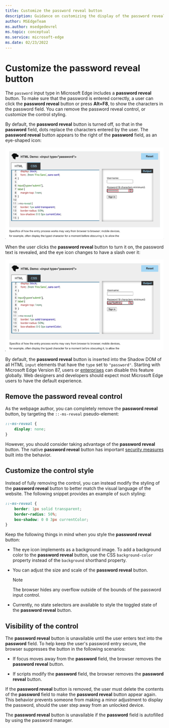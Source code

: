 ```yaml
---
title: Customize the password reveal button
description: Guidance on customizing the display of the password reveal button.
author: MSEdgeTeam
ms.author: msedgedevrel
ms.topic: conceptual
ms.service: microsoft-edge
ms.date: 02/23/2022
---
```

# Customize the password reveal button

The `password` input type in Microsoft Edge includes a **password reveal** button.  To make sure that the password is entered correctly, a user can click the **password reveal** button or press **Alt+F8**, to show the characters in the password field.  You can remove the password reveal control, or customize the control styling.

By default, the **password reveal** button is turned off, so that in the **password** field, dots replace the characters entered by the user.  The **password reveal** button appears to the right of the **password** field, as an eye-shaped icon:

![The eye-shaped icon appears next to the dots that hide the password text](./password-reveal-images/mdn-demo-password-reveal-off.png)

When the user clicks the **password reveal** button to turn it on, the password text is revealed, and the eye icon changes to have a slash over it:

![The original password text is revealed, and the eye icon has a slash over it](./password-reveal-images/mdn-demo-password-reveal-on.png)

By default, the **password reveal** button is inserted into the Shadow DOM of all HTML `input` elements that have the `type` set to `"password"`.  Starting with Microsoft Edge Version 87, users or [enterprises](/deployedge/microsoft-edge-policies#passwordrevealenabled) can disable this feature globally.  Web designers and developers should expect most Microsoft Edge users to have the default experience.

<!--
these might be outdated style: not used in .md files:
![The password field hidden, with the default look](../media/web-platform/password-reveal/password-eye.png)
![The password field revealed, with the default look](../media/web-platform/password-reveal/password-toggled.png)
-->


<!-- ====================================================================== -->
## Remove the password reveal control

As the webpage author, you can completely remove the **password reveal** button, by targeting the `::-ms-reveal` pseudo-element:

```css
::-ms-reveal {
    display: none;
}
```

However, you should consider taking advantage of the **password reveal** button.  The native **password reveal** button has important [security measures](#visibility-of-the-control) built into the behavior.


<!-- ====================================================================== -->
## Customize the control style

Instead of fully removing the control, you can instead modify the styling of the **password reveal** button to better match the visual language of the website.  The following snippet provides an example of such styling:

```css
::-ms-reveal {
    border: 1px solid transparent;
    border-radius: 50%;
    box-shadow: 0 0 3px currentColor;
}
```

Keep the following things in mind when you style the **password reveal** button:

*  The eye icon implements as a background image.  To add a background color to the **password reveal** button, use the CSS `background-color` property instead of the `background` shorthand property.

*  You can adjust the size and scale of the **password reveal** button.

   > [!NOTE]
   > The browser hides any overflow outside of the bounds of the password input control.

*  Currently, no state selectors are available to style the toggled state of the **password reveal** button.


<!-- ====================================================================== -->
## Visibility of the control

The **password reveal** button is unavailable until the user enters text into the **password** field.  To help keep the user's password entry secure, the browser suppresses the button in the following scenarios:

*   If focus moves away from the **password** field, the browser removes the **password reveal** button.

*   If scripts modify the **password** field, the browser removes the **password reveal** button.

If the **password reveal** button is removed, the user must delete the contents of the **password** field to make the **password reveal** button appear again. This behavior prevents someone from making a minor adjustment to display the password, should the user step away from an unlocked device.

The **password reveal** button is unavailable if the **password** field is autofilled by using the password manager.
